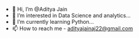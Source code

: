 - 👋 Hi, I’m @Aditya Jain
- 👀 I’m interested in Data Science and analytics...
- 🌱 I’m currently learning Python...
- 📫 How to reach me - adityajainaj22@gmail.com

<!---
Adityajainaj22/Adityajainaj22 is a ✨ special ✨ repository because its `README.md` (this file) appears on your GitHub profile.
You can click the Preview link to take a look at your changes.
--->
